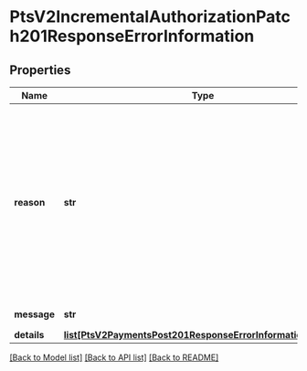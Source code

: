 # PtsV2IncrementalAuthorizationPatch201ResponseErrorInformation

## Properties
Name | Type | Description | Notes
------------ | ------------- | ------------- | -------------
**reason** | **str** | The reason of the status.  Possible values:   - AVS_FAILED   - CONTACT_PROCESSOR   - EXPIRED_CARD   - PROCESSOR_DECLINED   - INSUFFICIENT_FUND   - STOLEN_LOST_CARD   - ISSUER_UNAVAILABLE   - UNAUTHORIZED_CARD   - CVN_NOT_MATCH   - EXCEEDS_CREDIT_LIMIT   - INVALID_CVN   - BLACKLISTED_CUSTOMER   - SUSPENDED_ACCOUNT   - PAYMENT_REFUSED   - CV_FAILED   - INVALID_ACCOUNT   - GENERAL_DECLINE   - INVALID_MERCHANT_CONFIGURATION   - DECISION_PROFILE_REJECT   - SCORE_EXCEEDS_THRESHOLD   - CONSUMER_AUTHENTICATION_REQUIRED  | [optional] 
**message** | **str** | The detail message related to the status and reason listed above. | [optional] 
**details** | [**list[PtsV2PaymentsPost201ResponseErrorInformationDetails]**](PtsV2PaymentsPost201ResponseErrorInformationDetails.md) |  | [optional] 

[[Back to Model list]](../README.md#documentation-for-models) [[Back to API list]](../README.md#documentation-for-api-endpoints) [[Back to README]](../README.md)


